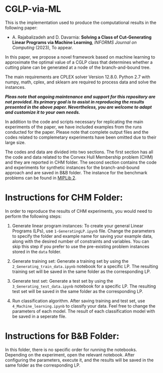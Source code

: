 # CGLP-via-ML

This is the implementation used to produce the computational results in the following paper:

* A. Rajabalizadeh and D. Davarnia: **Solving a Class of Cut-Generating Linear Programs via Machine Learning**, *INFORMS Journal on Computing* (2023), To appear.

In this paper, we propose a novel framework based on machine learning to approximate the optimal value of a CGLP class that determines whether a cutting plane can be generated at a node of the branch-and-bound tree.

The main requirements are CPLEX solver Version 12.8.0. Python 2.7 with numpy, math, cplex, and sklearn are required to process data and solve the instances.

***Pleas note that ongoing maintenance and support for this repository are not provided. Its primary goal is to assist in reproducing the results presented in the above paper. Nevertheless, you are welcome to adapt and customize it to your own needs.***

In addition to the code and scripts necessary for replicating the main experiments of the paper, we have included examples from the runs conducted for the paper. Please note that complete output files and the codes related to complemetary experiments have been omitted due to their large size.

The codes and data are divided into two sections. The first section has all the code and data related to the Convex Hull Membership problem (CHM) and they are reported in CHM folder. The second section contains the code and experiments for synthetic instances for the branch-and-bound approach and are saved in B&B folder. The instance for the benchmark problems can be found in [MIPLib 2](https://miplib2010.zib.de/miplib2/miplib2.html). 


# Instructions for CHM Folder:

In order to reproduce the results of CHM experiments, you would need to perform the following steps:

1. Generate linear program instances: To create your general Linear Programs (LPs), use `1-GeneratingLP.ipynb` file. Change the parameters to specify the folder and example name for saving your example data, along with the desired number of constraints and variables. You can skip this step if you prefer to use the pre-existing problem instances stored in the `data` folder.

2. Generate training set: Generate a training set by using the `2_Generating_train_data.ipynb` notebook for a specific LP. The resulting training set will be saved in the same folder as the corresponding LP.

3. Generate test set: Generate a test set by using the `3_Generating_test_data.ipynb` notebook for a specific LP. The resulting test set will be saved in the same folder as the corresponding LP.

4. Run classification algorithm. After saving training and test set, use `4_Machine_learning.ipynb` to classify your data. Feel free to change the parameters of each model. The result of each classification model with be saved in a seperate file.


# Instructions for B&B Folder:

In this folder, there is no specific order for running the notebooks. Depending on the experiment, open the relevant notebook. After configuring the parameters, execute it, and the results will be saved in the same folder as the corresponding LP.

